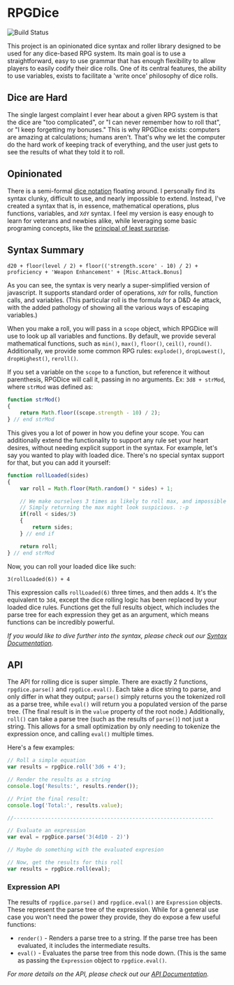 # RPGDice

![Build Status](https://travis-ci.org/Morgul/rpgdice.svg)

This project is an opinionated dice syntax and roller library designed to be used for any dice-based RPG system. Its
main goal is to use a straightforward, easy to use grammar that has enough flexibility to allow players to easily
codify their dice rolls. One of its central features, the ability to use variables, exists to facilitate a 'write once'
philosophy of dice rolls.

## Dice are Hard

The single largest complaint I ever hear about a given RPG system is that the dice are "too complicated", or "I can
never remember how to roll that", or "I keep forgetting my bonuses." This is why RPGDice exists: computers are amazing
at calculations; humans aren't. That's why we let the computer do the hard work of keeping track of everything, and the
user just gets to see the results of what they told it to roll.

## Opinionated

There is a semi-formal [dice notation][] floating around. I personally find its syntax clunky, difficult to use, and
nearly impossible to extend. Instead, I've created a syntax that is, in essence, mathematical operations, plus
functions,  variables, and `XdY` syntax. I feel my version is easy enough to learn for veterans and newbies alike, while
leveraging some basic programing concepts, like the [principal of least surprise][pola].

[dice notation]: http://en.wikipedia.org/wiki/Dice_notation
[pola]: http://en.wikipedia.org/wiki/Principle_of_least_astonishment

## Syntax Summary

`d20 + floor(level / 2) + floor(('strength.score' - 10) / 2) + proficiency + 'Weapon Enhancement' + [Misc.Attack.Bonus]`

As you can see, the syntax is very nearly a super-simplified version of javascript. It supports standard order of
operations, `XdY` for rolls, function calls, and variables. (This particular roll is the formula for a D&D 4e attack, 
with the added pathology of showing all the various ways of escaping variables.)

When you make a roll, you will pass in a `scope` object, which RPGDice will use to look up all variables and functions.
By default, we provide several mathematical functions, such as `min()`, `max()`, `floor()`, `ceil()`, `round()`. 
Additionally, we provide some common RPG rules: `explode()`, `dropLowest()`, `dropHighest()`, `reroll()`.

If you set a variable on the `scope` to a function, but reference it without parenthesis, RPGDice will call it, passing
in no arguments. Ex: `3d8 + strMod`, where `strMod` was defined as:

```javascript
function strMod()
{
    return Math.floor((scope.strength - 10) / 2);
} // end strMod
```

This gives you a lot of power in how you define your scope. You can additionally extend the functionality to support any
rule set your heart desires, without needing explicit support in the syntax. For example, let's say you wanted to play
with loaded dice. There's no special syntax support for that, but you can add it yourself:

```javascript
function rollLoaded(sides)
{
    var roll = Math.floor(Math.random() * sides) + 1;

    // We make ourselves 3 times as likely to roll max, and impossible to roll the minimum.
    // Simply returning the max might look suspicious. :-p
    if(roll < sides/3)
    {
        return sides;
    } // end if

    return roll;
} // end strMod
```

Now, you can roll your loaded dice like such:

`3(rollLoaded(6)) + 4`

This expression calls `rollLoaded(6)` three times, and then adds `4`. It's the equivalent to `3d4`, except the dice
rolling logic has been replaced by your loaded dice rules. Functions get the full results object, which includes the
parse tree for each expression they get as an argument, which means functions can be incredibly powerful.

_If you would like to dive further into the syntax, please check out our 
[Syntax Documentation](https://github.com/Morgul/rpgdice/wiki/Syntax-Documentation)._

## API

The API for rolling dice is super simple. There are exactly 2 functions, `rpgdice.parse()` and `rpgdice.eval()`. Each
take a dice string to parse, and only differ in what they output; `parse()` simply returns you the tokenized roll as a 
parse tree, while `eval()` will return you a populated version of the parse tree. (The final result is in the `value`
property of the root node.) Additionally, `roll()` can take a parse tree (such as the results of `parse()`) not just a 
string. This allows for a small optimization by only needing to tokenize the expression once, and calling `eval()` 
multiple times.

Here's a few examples:

```javascript
// Roll a simple equation
var results = rpgDice.roll('3d6 + 4');

// Render the results as a string
console.log('Results:', results.render());

// Print the final result:
console.log('Total:', results.value);

//----------------------------------------------------------------

// Evaluate an expression
var eval = rpgDice.parse('3(4d10 - 2)')

// Maybe do something with the evaluated expresion

// Now, get the results for this roll
var results = rpgDice.roll(eval);
```

### Expression API

The results of `rpgdice.parse()` and `rpgdice.eval()` are `Expression` objects. These represent the parse tree of the 
expression. While for a general use case you won't need the power they provide, they do expose a few useful functions:

* `render()` - Renders a parse tree to a string. If the parse tree has been evaluated, it includes the intermediate results.
* `eval()` - Evaluates the parse tree from this node down. (This is the same as passing the `Expression` object to `rpgdice.eval()`.


_For more details on the API, please check out our 
[API Documentation](https://github.com/Morgul/rpgdice/wiki/API-Documentation)._
